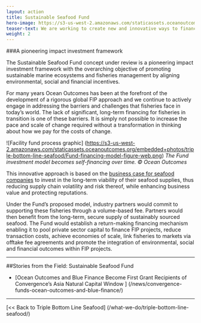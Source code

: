 ```yaml
---
layout: action
title: Sustainable Seafood Fund
hero-image: https://s3-us-west-2.amazonaws.com/staticassets.oceanoutcomes.org/hero+photos/funding-facility-hero.jpg
teaser-text: We are working to create new and innovative ways to finance the transition to sustainable fisheries by examining the feasibility of a blended financing mechanism to provide upfront capital to address the improvements needed in overexploited and unsustainable fisheries. The Sustainable Seafood Fund (the Fund) is being developed to be a pioneering mechanism to combine funding from multiple sources to support fishery improvements, providing a unique opportunity for leading companies to mainstream sustainability into their business models.
weight: 2
---
```

###A pioneering impact investment framework

The Sustainable Seafood Fund concept under review is a pioneering impact investment framework with the overarching objective of promoting sustainable marine ecosystems and fisheries management by aligning environmental, social and financial incentives.

For many years Ocean Outcomes has been at the forefront of the development of a rigorous global FIP approach and we continue to actively engage in addressing the barriers and challenges that fisheries face in today’s world. The lack of significant, long-term financing for fisheries in transition is one of these barriers. It is simply not possible to increase the pace and scale of change required without a transformation in thinking about how we pay for the costs of change.

![Facility fund process graphic]
(https://s3-us-west-2.amazonaws.com/staticassets.oceanoutcomes.org/embedded+photos/triple-bottom-line-seafood/Fund-financing-model-figure-web.png)
*The Fund investment model becomes self-financing over time. © Ocean Outcomes*

This innovative approach is based on the <a href="https://seafoodsustainability.org/industry/business-case/" target="_blank">business case for seafood companies</a> to invest in the long-term viability of their seafood supplies, thus reducing supply chain volatility and risk thereof, while enhancing business value and protecting reputations.

Under the Fund’s proposed model, industry partners would commit to supporting these fisheries through a volume-based fee. Partners would then benefit from the long-term, secure supply of sustainably sourced seafood. The Fund would establish a return-making financing mechanism enabling it to pool private sector capital to finance FIP projects, reduce transaction costs, achieve economies of scale, link fisheries to markets via offtake fee agreements and promote the integration of environmental, social and financial outcomes within FIP projects.

---
##Stories from the Field: Sustainable Seafood Fund

* [Ocean Outcomes and Blue Finance Become First Grant Recipients of Convergence’s Asia Natural Capital Window
] (/news/convergence-funds-ocean-outcomes-and-blue-finance/)

-----

[<< Back to Triple Bottom Line Seafood] (/what-we-do/triple-bottom-line-seafood/)
